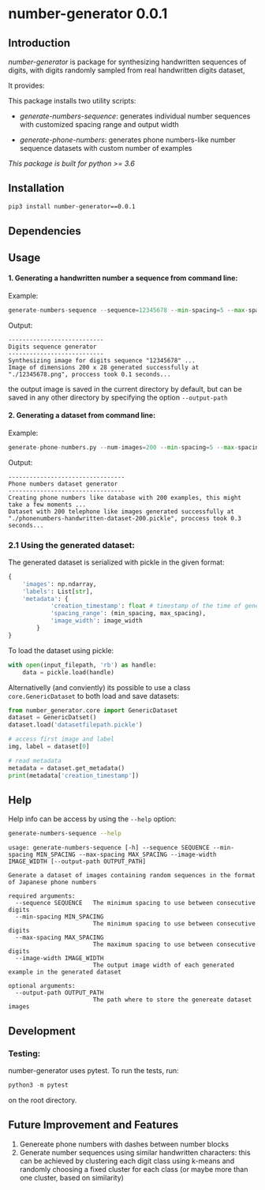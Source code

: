 
# number-generator 0.0.1

Introduction
----------------------

*number-generator* is package for synthesizing handwritten sequences of digits, with digits randomly sampled from real handwritten digits dataset,

It provides:


This package installs two utility scripts:

- *generate-numbers-sequence*: generates individual number sequences with customized spacing range and output width

- *generate-phone-numbers*: generates phone numbers-like number sequence datasets with custom number of examples

*This package is built for python >= 3.6*

Installation
----------------------
```bash
pip3 install number-generator==0.0.1
```


Dependencies
----------------------

Usage
----------------------

#### 1. Generating a handwritten number a sequence from command line:

Example:
```py
generate-numbers-sequence --sequence=12345678 --min-spacing=5 --max-spacing=8 --image-width=200
````

Output:
```console
---------------------------
Digits sequence generator
---------------------------
Synthesizing image for digits sequence "12345678" ...
Image of dimensions 200 x 28 generated successfully at "./12345678.png", proccess took 0.1 seconds...
```

the output image is saved in the current directory by default, but can be saved in any other directory by specifying the option ```--output-path```

#### 2. Generating a dataset from command line:

Example:
```py
generate-phone-numbers.py --num-images=200 --min-spacing=5 --max-spacing=10 --image-width=100 --output-path=./
````

Output:
```console
---------------------------------
Phone numbers dataset generator
---------------------------------
Creating phone numbers like database with 200 examples, this might take a few moments ...
Dataset with 200 telephone like images generated successfully at "./phonenumbers-handwritten-dataset-200.pickle", proccess took 0.3 seconds...
```

### 2.1 Using the generated dataset:

The generated dataset is serialized with pickle in the given format:

```py
{
	'images': np.ndarray,
	'labels': List[str],
	'metadata': {
            'creation_timestamp': float # timestamp of the time of generation
            'spacing_range': (min_spacing, max_spacing),
            'image_width': image_width
        }
}
```

To load the dataset using pickle:
```py
with open(input_filepath, 'rb') as handle:
	data = pickle.load(handle)
```

Alternativelly (and conviently) its possible to use a class ```core.GenericDataset``` to both load and save datasets:

```py
from number_generator.core import GenericDataset
dataset = GenericDatset()
dataset.load('datasetfilepath.pickle')

# access first image and label
img, label = dataset[0]

# read metadata
metadata = dataset.get_metadata()
print(metadata['creation_timestamp'])
```

Help
----------------------
Help info can be access by using the ```--help``` option:
```bash
generate-numbers-sequence --help
```

```console
usage: generate-numbers-sequence [-h] --sequence SEQUENCE --min-spacing MIN_SPACING --max-spacing MAX_SPACING --image-width IMAGE_WIDTH [--output-path OUTPUT_PATH]

Generate a dataset of images containing random sequences in the format of Japanese phone numbers

required arguments:
  --sequence SEQUENCE   The minimum spacing to use between consecutive digits
  --min-spacing MIN_SPACING
                        The minimum spacing to use between consecutive digits
  --max-spacing MAX_SPACING
                        The maximum spacing to use between consecutive digits
  --image-width IMAGE_WIDTH
                        The output image width of each generated example in the generated dataset

optional arguments:
  --output-path OUTPUT_PATH
                        The path where to store the genereate dataset images
```
Development
----------------------

###  Testing:
number-generator uses pytest. To run the tests, run:

```py
python3 -m pytest
````

on the root directory.


Future Improvement and Features
----------------------

1. Genereate phone numbers with dashes between number blocks
2. Generate number sequences using similar handwritten characters: this can be achieved by clustering each digit class using k-means and randomly choosing a fixed cluster for each class (or maybe more than one cluster, based on similarity)

